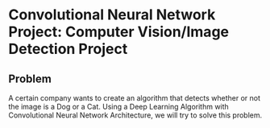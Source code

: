 # Convolutional Neural Network Project: Computer Vision/Image Detection Project
## Problem
A certain company wants to create an algorithm that detects whether or not the image is a Dog or a Cat. Using a Deep Learning Algorithm with Convolutional Neural Network Architecture, we will try to solve this problem.
